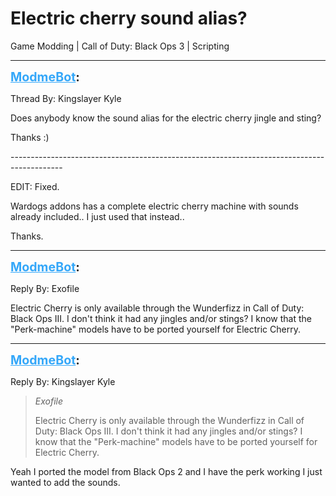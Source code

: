 # Electric cherry sound alias?
Game Modding | Call of Duty: Black Ops 3 | Scripting

---
<strong style="font-size: 1.4em;"><span style="text-decoration: underline;text-decoration-color: #34a7f9;"><span style="color:#34a7f9;">ModmeBot</span></span>:</strong>

<p>Thread By: Kingslayer Kyle<br /><p style="text-align:left;">Does anybody know the sound alias for the electric cherry jingle and sting?</p><p style="text-align:left;"></p><p style="text-align:left;">Thanks :)</p><p style="text-align:left;"></p><p style="text-align:left;">-------------------------------------------------------------------------------------------</p><p style="text-align:left;"></p><p style="text-align:left;">EDIT: Fixed.</p><p style="text-align:left;"></p><p style="text-align:left;">Wardogs addons has a complete electric cherry machine with sounds already included.. I just used that instead..</p><p style="text-align:left;"></p><p style="text-align:left;">Thanks.</p></p>

---
<strong style="font-size: 1.4em;"><span style="text-decoration: underline;text-decoration-color: #34a7f9;"><span style="color:#34a7f9;">ModmeBot</span></span>:</strong>

<p>Reply By: Exofile<br /><p style="text-align:left;">Electric Cherry is only available through the Wunderfizz in Call of Duty: Black Ops III. I don&#39;t think it had any jingles and/or stings? I know that the &quot;Perk-machine&quot; models have to be ported yourself for Electric Cherry.</p></p>

---
<strong style="font-size: 1.4em;"><span style="text-decoration: underline;text-decoration-color: #34a7f9;"><span style="color:#34a7f9;">ModmeBot</span></span>:</strong>

<p>Reply By: Kingslayer Kyle<br /><blockquote><em>Exofile</em><p style="text-align:left;">Electric Cherry is only available through the Wunderfizz in Call of Duty: Black Ops III. I don&#39;t think it had any jingles and/or stings? I know that the &quot;Perk-machine&quot; models have to be ported yourself for Electric Cherry.</p></blockquote><p style="text-align:left;"></p><p style="text-align:left;">Yeah I ported the model from Black Ops 2 and I have the perk working I just wanted to add the sounds.</p></p>
